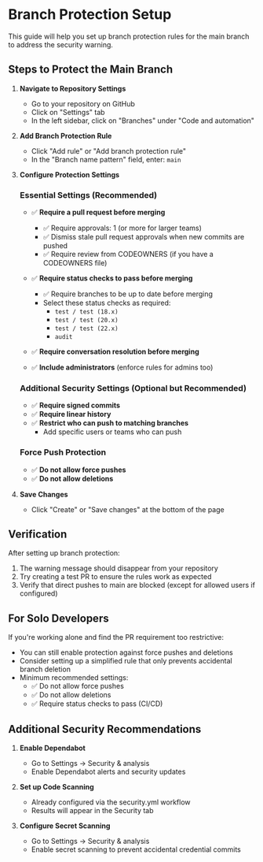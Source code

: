 # Branch Protection Setup

This guide will help you set up branch protection rules for the main branch to address the security warning.

## Steps to Protect the Main Branch

1. **Navigate to Repository Settings**
   - Go to your repository on GitHub
   - Click on "Settings" tab
   - In the left sidebar, click on "Branches" under "Code and automation"

2. **Add Branch Protection Rule**
   - Click "Add rule" or "Add branch protection rule"
   - In the "Branch name pattern" field, enter: `main`

3. **Configure Protection Settings**

   ### Essential Settings (Recommended)
   - ✅ **Require a pull request before merging**
     - ✅ Require approvals: 1 (or more for larger teams)
     - ✅ Dismiss stale pull request approvals when new commits are pushed
     - ✅ Require review from CODEOWNERS (if you have a CODEOWNERS file)
   
   - ✅ **Require status checks to pass before merging**
     - ✅ Require branches to be up to date before merging
     - Select these status checks as required:
       - `test / test (18.x)`
       - `test / test (20.x)`
       - `test / test (22.x)`
       - `audit`
   
   - ✅ **Require conversation resolution before merging**
   
   - ✅ **Include administrators** (enforce rules for admins too)

   ### Additional Security Settings (Optional but Recommended)
   - ✅ **Require signed commits**
   - ✅ **Require linear history**
   - ✅ **Restrict who can push to matching branches**
     - Add specific users or teams who can push

   ### Force Push Protection
   - ✅ **Do not allow force pushes**
   - ✅ **Do not allow deletions**

4. **Save Changes**
   - Click "Create" or "Save changes" at the bottom of the page

## Verification

After setting up branch protection:
1. The warning message should disappear from your repository
2. Try creating a test PR to ensure the rules work as expected
3. Verify that direct pushes to main are blocked (except for allowed users if configured)

## For Solo Developers

If you're working alone and find the PR requirement too restrictive:
- You can still enable protection against force pushes and deletions
- Consider setting up a simplified rule that only prevents accidental branch deletion
- Minimum recommended settings:
  - ✅ Do not allow force pushes
  - ✅ Do not allow deletions
  - ✅ Require status checks to pass (CI/CD)

## Additional Security Recommendations

1. **Enable Dependabot**
   - Go to Settings → Security & analysis
   - Enable Dependabot alerts and security updates

2. **Set up Code Scanning**
   - Already configured via the security.yml workflow
   - Results will appear in the Security tab

3. **Configure Secret Scanning**
   - Go to Settings → Security & analysis
   - Enable secret scanning to prevent accidental credential commits